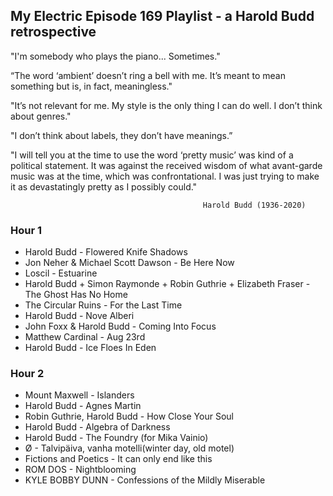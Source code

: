 
## My Electric Episode 169 Playlist - a Harold Budd retrospective

"I'm somebody who plays the piano... Sometimes."

“The word ‘ambient’ doesn’t ring a bell with me. It’s meant to mean something but is, in fact, meaningless."

"It’s not relevant for me. My style is the only thing I can do well. I don’t think about genres."

"I don’t think about labels, they don’t have meanings.”

"I will tell you at the time to use the word ‘pretty music’ was kind of a political statement. It was against the received wisdom of what avant-garde music was at the time, which was confrontational. I was just trying to make it as devastatingly pretty as I possibly could."

                                               Harold Budd (1936-2020)

### Hour 1

- Harold Budd - Flowered Knife Shadows
- Jon Neher & Michael Scott Dawson - Be Here Now
- Loscil - Estuarine
- Harold Budd + Simon Raymonde + Robin Guthrie + Elizabeth Fraser - The Ghost Has No Home
- The Circular Ruins - For the Last Time
- Harold Budd - Nove Alberi
- John Foxx & Harold Budd - Coming Into Focus
- Matthew Cardinal - Aug 23rd
- Harold Budd - Ice Floes In Eden

### Hour 2

- Mount Maxwell - Islanders
- Harold Budd - Agnes Martin
- Robin Guthrie, Harold Budd - How Close Your Soul
- Harold Budd - Algebra of Darkness
- Harold Budd - The Foundry (for Mika Vainio)
- Ø - Talvipäiva, vanha motelli(winter day, old motel)
- Fictions and Poetics - It can only end like this
- ROM DOS - Nightblooming
- KYLE BOBBY DUNN - Confessions of the Mildly Miserable
